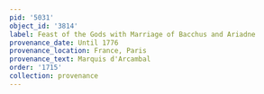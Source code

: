 ```yaml
---
pid: '5031'
object_id: '3814'
label: Feast of the Gods with Marriage of Bacchus and Ariadne
provenance_date: Until 1776
provenance_location: France, Paris
provenance_text: Marquis d'Arcambal
order: '1715'
collection: provenance
---
```

